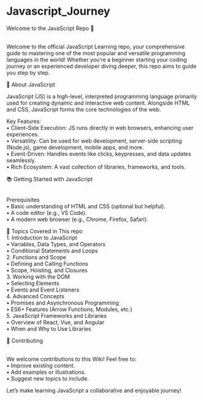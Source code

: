# Javascript_Journey
Welcome to the JavaScript Repo 🚀<br><br>

Welcome to the official JavaScript Learning repo, your comprehensive guide to mastering one of the most popular and versatile programming languages in the world! Whether you’re a beginner starting your coding journey or an experienced developer diving deeper, this repo aims to guide you step by step.<br>

🌟 About JavaScript<br>

JavaScript (JS) is a high-level, interpreted programming language primarily used for creating dynamic and interactive web content. Alongside HTML and CSS, JavaScript forms the core technologies of the web.<br>

Key Features:<br>
	•	Client-Side Execution: JS runs directly in web browsers, enhancing user experiences.<br>
	•	Versatility: Can be used for web development, server-side scripting (Node.js), game development, mobile apps, and more.<br>
	•	Event-Driven: Handles events like clicks, keypresses, and data updates seamlessly.<br>
	•	Rich Ecosystem: A vast collection of libraries, frameworks, and tools.<br>

📚 Getting Started with JavaScript<br><br>

Prerequisites<br>
	•	Basic understanding of HTML and CSS (optional but helpful).<br>
	•	A code editor (e.g., VS Code).<br>
	•	A modern web browser (e.g., Chrome, Firefox, Safari).<br>


📖 Topics Covered in This repo<br>
	1.	Introduction to JavaScript<br>
	   •	Variables, Data Types, and Operators<br>
	   •	Conditional Statements and Loops<br>
	2.	Functions and Scope<br>
	   •	Defining and Calling Functions<br>
	   •	Scope, Hoisting, and Closures<br>
	3.	Working with the DOM<br>
	   •	Selecting Elements<br>
	   •	Events and Event Listeners<br>
	4.	Advanced Concepts<br>
	   •	Promises and Asynchronous Programming<br>
	   •	ES6+ Features (Arrow Functions, Modules, etc.)<br>
	5.	JavaScript Frameworks and Libraries<br>
	   •	Overview of React, Vue, and Angular<br>
	   •	When and Why to Use Libraries<br>

🌟 Contributing<br><br>

We welcome contributions to this Wiki! Feel free to:<br>
	•	Improve existing content.<br>
	•	Add examples or illustrations.<br>
	•	Suggest new topics to include.<br>

Let’s make learning JavaScript a collaborative and enjoyable journey!
